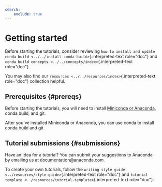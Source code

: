 ```yaml
---
search:
    exclude: true
---
```


# Getting started

Before starting the tutorials, consider reviewing
`how to install and update conda build <../../install-conda-build>`{.interpreted-text
role="doc"} and
`conda build concepts <../../concepts/index>`{.interpreted-text
role="doc"}.

You may also find our
`resources <../../resources/index>`{.interpreted-text role="doc"}
collection helpful.

## Prerequisites {#prereqs}

Before starting the tutorials, you will need to install [Miniconda or
Anaconda](https://docs.anaconda.com/anaconda/install/), conda build, and
git.

After you\'ve installed Miniconda or Anaconda, you can use conda to
install conda build and git.

## Tutorial submissions {#submissions}

Have an idea for a tutorial? You can submit your suggestions to Anaconda
by emailing us at
[documentation@anaconda.com](documentation@anaconda.com).

To create your own tutorials, follow the
`writing style guide <../resources/style-guide>`{.interpreted-text
role="doc"} and
`tutorial template <../resources/tutorial-template>`{.interpreted-text
role="doc"}.
